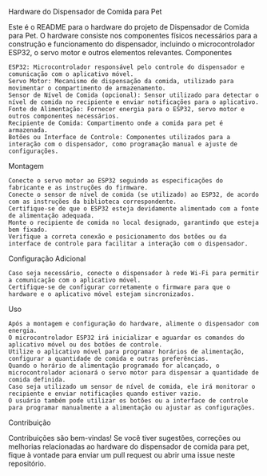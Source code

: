 Hardware do Dispensador de Comida para Pet

Este é o README para o hardware do projeto de Dispensador de Comida para Pet. O hardware consiste nos componentes físicos necessários para a construção e funcionamento do dispensador, incluindo o microcontrolador ESP32, o servo motor e outros elementos relevantes.
Componentes

    ESP32: Microcontrolador responsável pelo controle do dispensador e comunicação com o aplicativo móvel.
    Servo Motor: Mecanismo de dispensação da comida, utilizado para movimentar o compartimento de armazenamento.
    Sensor de Nível de Comida (opcional): Sensor utilizado para detectar o nível de comida no recipiente e enviar notificações para o aplicativo.
    Fonte de Alimentação: Fornecer energia para o ESP32, servo motor e outros componentes necessários.
    Recipiente de Comida: Compartimento onde a comida para pet é armazenada.
    Botões ou Interface de Controle: Componentes utilizados para a interação com o dispensador, como programação manual e ajuste de configurações.

Montagem

    Conecte o servo motor ao ESP32 seguindo as especificações do fabricante e as instruções do firmware.
    Conecte o sensor de nível de comida (se utilizado) ao ESP32, de acordo com as instruções da biblioteca correspondente.
    Certifique-se de que o ESP32 esteja devidamente alimentado com a fonte de alimentação adequada.
    Monte o recipiente de comida no local designado, garantindo que esteja bem fixado.
    Verifique a correta conexão e posicionamento dos botões ou da interface de controle para facilitar a interação com o dispensador.

Configuração Adicional

    Caso seja necessário, conecte o dispensador à rede Wi-Fi para permitir a comunicação com o aplicativo móvel.
    Certifique-se de configurar corretamente o firmware para que o hardware e o aplicativo móvel estejam sincronizados.

Uso

    Após a montagem e configuração do hardware, alimente o dispensador com energia.
    O microcontrolador ESP32 irá inicializar e aguardar os comandos do aplicativo móvel ou dos botões de controle.
    Utilize o aplicativo móvel para programar horários de alimentação, configurar a quantidade de comida e outras preferências.
    Quando o horário de alimentação programado for alcançado, o microcontrolador acionará o servo motor para dispensar a quantidade de comida definida.
    Caso seja utilizado um sensor de nível de comida, ele irá monitorar o recipiente e enviar notificações quando estiver vazio.
    O usuário também pode utilizar os botões ou a interface de controle para programar manualmente a alimentação ou ajustar as configurações.

Contribuição

Contribuições são bem-vindas! Se você tiver sugestões, correções ou melhorias relacionadas ao hardware do dispensador de comida para pet, fique à vontade para enviar um pull request ou abrir uma issue neste repositório.